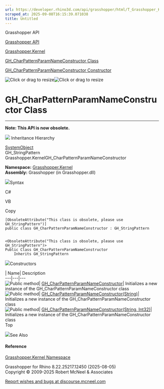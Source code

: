 ```yaml
---
url: https://developer.rhino3d.com/api/grasshopper/html/T_Grasshopper_Kernel_GH_CharPatternParamNameConstructor.htm
scraped_at: 2025-09-08T16:15:39.071038
title: Untitled
---
```


Grasshopper API

[Grasshopper API](../html/723c01da-9986-4db2-8f53-6f3a7494df75.htm
"Grasshopper API")

[Grasshopper.Kernel](../html/N_Grasshopper_Kernel.htm "Grasshopper.Kernel")

[GH_CharPatternParamNameConstructor
Class](../html/T_Grasshopper_Kernel_GH_CharPatternParamNameConstructor.htm
"GH_CharPatternParamNameConstructor Class")

[GH_CharPatternParamNameConstructor Constructor
](../html/Overload_Grasshopper_Kernel_GH_CharPatternParamNameConstructor__ctor.htm
"GH_CharPatternParamNameConstructor Constructor ")

![Click or drag to resize](../icons/TocOpen.gif)![Click or drag to
resize](../icons/TocClose.gif)

# GH_CharPatternParamNameConstructor Class  
  
---  
  
**Note: This API is now obsolete.**

![](../icons/SectionExpanded.png) Inheritance Hierarchy

[SystemObject](https://docs.microsoft.com/dotnet/api/system.object)  
GH_StringPattern  
Grasshopper.KernelGH_CharPatternParamNameConstructor  

**Namespace:** [Grasshopper.Kernel](N_Grasshopper_Kernel.htm)  
**Assembly:** Grasshopper (in Grasshopper.dll)

![](../icons/SectionExpanded.png)Syntax

C#

VB

Copy

    
    
    [ObsoleteAttribute("This class is obsolete, please use GH_StringPattern")]
    public class GH_CharPatternParamNameConstructor : GH_StringPattern
    
    
    <ObsoleteAttribute("This class is obsolete, please use GH_StringPattern")>
    Public Class GH_CharPatternParamNameConstructor
    	Inherits GH_StringPattern

![](../icons/SectionExpanded.png)Constructors

| Name| Description  
---|---|---  
![Public method](../icons/pubmethod.gif)|
[GH_CharPatternParamNameConstructor](M_Grasshopper_Kernel_GH_CharPatternParamNameConstructor__ctor.htm)|
Initializes a new instance of the GH_CharPatternParamNameConstructor class  
![Public method](../icons/pubmethod.gif)|
[GH_CharPatternParamNameConstructor(String)](M_Grasshopper_Kernel_GH_CharPatternParamNameConstructor__ctor_1.htm)|
Initializes a new instance of the GH_CharPatternParamNameConstructor class  
![Public method](../icons/pubmethod.gif)|
[GH_CharPatternParamNameConstructor(String,
Int32)](M_Grasshopper_Kernel_GH_CharPatternParamNameConstructor__ctor_2.htm)|
Initializes a new instance of the GH_CharPatternParamNameConstructor class  
Top

![](../icons/SectionExpanded.png)See Also

#### Reference

[Grasshopper.Kernel Namespace](N_Grasshopper_Kernel.htm)

Grasshopper for Rhino 8.22.25217.12450 (2025-08-05)  
Copyright © 2009-2025 Robert McNeel & Associates

[Report wishes and bugs at
discourse.mcneel.com](https://discourse.mcneel.com/c/grasshopper)

